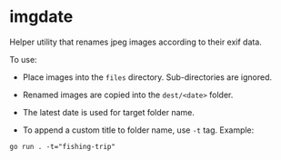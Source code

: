 imgdate
=======

Helper utility that renames jpeg images according to their exif data.

To use:

- Place images into the `files` directory. Sub-directories are ignored.

- Renamed images are copied into the `dest/<date>` folder. 

- The latest date is used for target folder name. 

- To append a custom title to folder name, use `-t` tag. Example:
```
go run . -t="fishing-trip"
```


